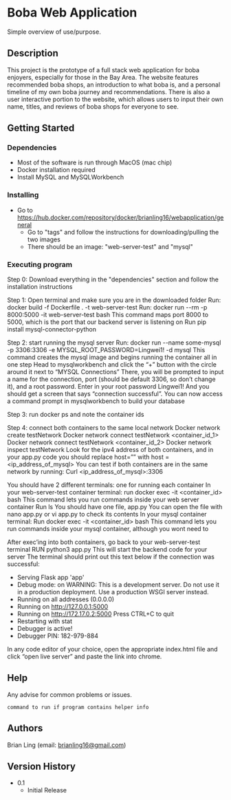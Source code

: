 # Boba Web Application

Simple overview of use/purpose.

## Description

This project is the prototype of a full stack web application for boba enjoyers, especially for those in the Bay Area. The website features recommended boba shops, an introduction to what boba is, and a personal timeline of my own boba journey and recommendations. There is also a user interactive
portion to the website, which allows users to input their own name, titles, and reviews of boba shops for everyone to see. 

## Getting Started

### Dependencies

* Most of the software is run through MacOS (mac chip)
* Docker installation required
* Install MySQL and MySQLWorkbench

### Installing

* Go to https://hub.docker.com/repository/docker/brianling16/webapplication/general 
  * Go to "tags" and follow the instructions for downloading/pulling the two images
  * There should be an image: "web-server-test" and "mysql"

### Executing program
Step 0: Download everything in the "dependencies" section and follow the installation instructions

Step 1: Open terminal and make sure you are in the downloaded folder
Run: docker build -f Dockerfile . -t web-server-test
Run: docker run --rm -p 8000:5000 -it web-server-test bash
This command maps port 8000 to 5000, which is the port that our backend server is listening on
Run pip install mysql-connector-python

Step 2: start running the mysql server
Run: docker run --name some-mysql -p 3306:3306 -e MYSQL_ROOT_PASSWORD=Lingwei1! -d mysql
This command creates the mysql image and begins running the container all in one step
Head to mysqlworkbench and click the “+” button with the circle around it next to “MYSQL Connections”
There, you will be prompted to input a name for the connection, port (should be default 3306, so don’t change it), and a root password. Enter in your root password Lingwei1! And you should get a screen that says “connection successful”. You can now access a command prompt in mysqlworkbench to build your database

Step 3: run docker ps and note the container ids 

Step 4: connect both containers to the same local network
Docker network create testNetwork
Docker network connect testNetwork <container_id_1>
Docker network connect testNetwork <container_id_2>
Docker network inspect testNetwork
Look for the ipv4 address of both containers, and in your app.py code you should replace host=”” with host = <ip_address_of_mysql>
You can test if both containers are in the same network by running: 
Curl <ip_address_of_mysql>:3306

You should have 2 different terminals: one for running each container
In your web-server-test container terminal: 
run docker exec -it <container_id> bash
This command lets you run commands inside your web server container
Run ls 
You should have one file, app.py
You can open the file with nano app.py or vi app.py to check its contents
In your mysql container terminal: 
Run docker exec -it <container_id> bash
This command lets you run commands inside your mysql container, although you wont need to

After exec’ing into both containers, go back to your web-server-test terminal
RUN python3 app.py
This will start the backend code for your server
The terminal should print out this text below if the connection was successful: 

* Serving Flask app 'app'
 * Debug mode: on
WARNING: This is a development server. Do not use it in a production deployment. Use a production WSGI server instead.
 * Running on all addresses (0.0.0.0)
 * Running on http://127.0.0.1:5000
 * Running on http://172.17.0.2:5000
Press CTRL+C to quit
 * Restarting with stat
 * Debugger is active!
 * Debugger PIN: 182-979-884
 
In any code editor of your choice, open the appropriate index.html file and click “open live server” and paste the link into chrome. 


## Help

Any advise for common problems or issues.
```
command to run if program contains helper info
```

## Authors

Brian Ling (email: brianling16@gmail.com)

## Version History
* 0.1
    * Initial Release

